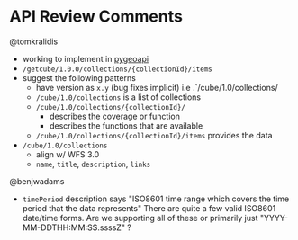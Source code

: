 # API Review Comments

@tomkralidis
- working to implement in [pygeoapi](https://github.com/geopython/pygeoapi)
- `/getcube/1.0.0/collections/{collectionId}/items`
- suggest the following patterns
  - have version as `x.y` (bug fixes implicit) i.e .`/cube/1.0/collections/
  - `/cube/1.0/collections` is a list of collections
  - `/cube/1.0/collections/{collectionId}/`
    - describes the coverage or function
    - describes the functions that are available
  - `/cube/1.0/collections/{collectionId}/items` provides the data
- `/cube/1.0/collections`
  - align w/ WFS 3.0
  - `name`, `title`, `description`, `links`

@benjwadams

- `timePeriod` description says "ISO8601 time range which covers the time period that the data represents"  There are quite a few valid ISO8601 date/time forms.  Are we supporting all of these or primarily just "YYYY-MM-DDTHH:MM:SS.ssssZ" ?
